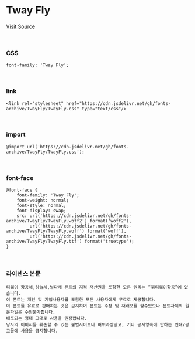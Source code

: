 # Tway Fly

[Visit Source](https://www.twayair.com/app/serviceInfo/contents/1320)

&nbsp;

### CSS

```
font-family: 'Tway Fly';
```

&nbsp;

### link

```
<link rel="stylesheet" href="https://cdn.jsdelivr.net/gh/fonts-archive/TwayFly/TwayFly.css" type="text/css"/>
```

&nbsp;

### import

```
@import url('https://cdn.jsdelivr.net/gh/fonts-archive/TwayFly/TwayFly.css');
```

&nbsp;

### font-face

```
@font-face {
    font-family: 'Tway Fly';
    font-weight: normal;
    font-style: normal;
    font-display: swap;
    src: url('https://cdn.jsdelivr.net/gh/fonts-archive/TwayFly/TwayFly.woff2') format('woff2'),
         url('https://cdn.jsdelivr.net/gh/fonts-archive/TwayFly/TwayFly.woff') format('woff'),
         url('https://cdn.jsdelivr.net/gh/fonts-archive/TwayFly/TwayFly.ttf') format('truetype');
}
```

&nbsp;

### 라이센스 본문

```
티웨이 항공체,하늘체,날다체 폰트의 지적 재산권을 포함한 모든 권리는 “㈜티웨이항공”에 있습니다. 
이 폰트는 개인 및 기업사용자를 포함한 모든 사용자에게 무료로 제공합니다. 
이 폰트를 유료로 판매하는 것은 금지하며 폰트는 수정 및 재배포를 할수있으나 폰트자체의 원본파일은 수정불가합니다. 
배포되는 형태 그대로 사용을 권장합니다. 
당사의 이미지를 훼손할 수 있는 불법사이트나 허위과장광고, 기타 공서양속에 반하는 인쇄/광고물에 사용을 금지합니다.
```
